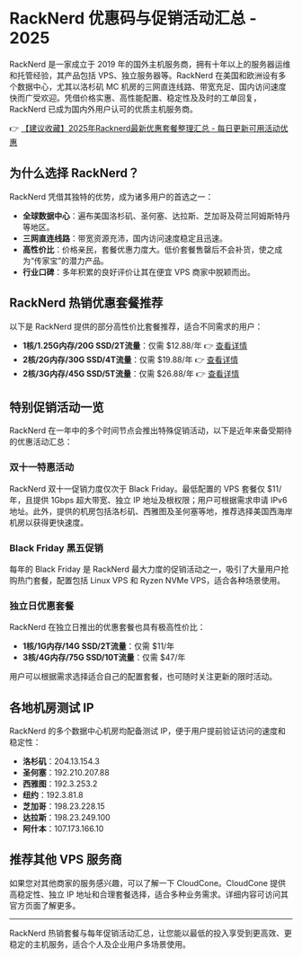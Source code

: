 # RackNerd 优惠码与促销活动汇总 - 2025

RackNerd 是一家成立于 2019 年的国外主机服务商，拥有十年以上的服务器运维和托管经验，其产品包括 VPS、独立服务器等。RackNerd 在美国和欧洲设有多个数据中心，尤其以洛杉矶 MC 机房的三网直连线路、带宽充足、国内访问速度快而广受欢迎。凭借价格实惠、高性能配置、稳定性及及时的工单回复，RackNerd 已成为国内外用户认可的优质主机服务商。

👉 [【建议收藏】2025年Racknerd最新优惠套餐整理汇总 - 每日更新可用活动优惠](https://bit.ly/Rack_Nerd)

## 为什么选择 RackNerd？

RackNerd 凭借其独特的优势，成为诸多用户的首选之一：

- **全球数据中心**：遍布美国洛杉矶、圣何塞、达拉斯、芝加哥及荷兰阿姆斯特丹等地区。
- **三网直连线路**：带宽资源充沛，国内访问速度稳定且迅速。
- **高性价比**：价格亲民，套餐优惠力度大。低价套餐售罄后不会补货，使之成为“传家宝”的潜力产品。
- **行业口碑**：多年积累的良好评价让其在便宜 VPS 商家中脱颖而出。

## RackNerd 热销优惠套餐推荐

以下是 RackNerd 提供的部分高性价比套餐推荐，适合不同需求的用户：

- **1核/1.25G内存/20G SSD/2T流量**：仅需 $12.88/年 👉 [查看详情](https://bit.ly/Rack_Nerd)
- **2核/2G内存/30G SSD/4T流量**：仅需 $19.88/年 👉 [查看详情](https://bit.ly/Rack_Nerd)
- **2核/3G内存/45G SSD/5T流量**：仅需 $26.88/年 👉 [查看详情](https://bit.ly/Rack_Nerd)

## 特别促销活动一览

RackNerd 在一年中的多个时间节点会推出特殊促销活动，以下是近年来备受期待的优惠活动汇总：

### 双十一特惠活动

RackNerd 双十一促销力度仅次于 Black Friday。最低配置的 VPS 套餐仅 $11/年，且提供 1Gbps 超大带宽、独立 IP 地址及根权限；用户可根据需求申请 IPv6 地址。此外，提供的机房包括洛杉矶、西雅图及圣何塞等地，推荐选择美国西海岸机房以获得更快速度。

### Black Friday 黑五促销

每年的 Black Friday 是 RackNerd 最大力度的促销活动之一，吸引了大量用户抢购热门套餐，配置包括 Linux VPS 和 Ryzen NVMe VPS，适合各种场景使用。

### 独立日优惠套餐

RackNerd 在独立日推出的优惠套餐也具有极高性价比：

- **1核/1G内存/14G SSD/2T流量**：仅需 $11/年
- **3核/4G内存/75G SSD/10T流量**：仅需 $47/年

用户可以根据需求选择适合自己的配置套餐，也可随时关注更新的限时活动。

## 各地机房测试 IP

RackNerd 的多个数据中心机房均配备测试 IP，便于用户提前验证访问的速度和稳定性：

- **洛杉矶**：204.13.154.3  
- **圣何塞**：192.210.207.88  
- **西雅图**：192.3.253.2  
- **纽约**：192.3.81.8  
- **芝加哥**：198.23.228.15  
- **达拉斯**：198.23.249.100  
- **阿什本**：107.173.166.10  

## 推荐其他 VPS 服务商

如果您对其他商家的服务感兴趣，可以了解一下 CloudCone。CloudCone 提供高稳定性、独立 IP 地址和合理套餐选择，适合多种业务需求。详细内容可访问其官方页面了解更多。

---
RackNerd 热销套餐与每年促销活动汇总，让您能以最低的投入享受到更高效、更稳定的主机服务，适合个人及企业用户多场景使用。